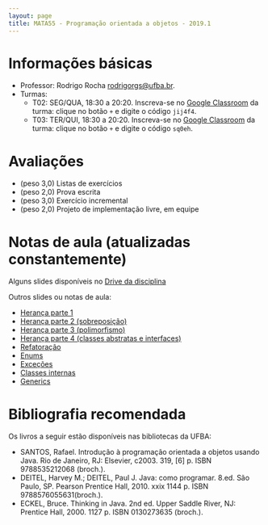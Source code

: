 ```yaml
---
layout: page
title: MATA55 - Programação orientada a objetos - 2019.1
---
```


# Informações básicas

- Professor: Rodrigo Rocha <rodrigorgs@ufba.br>. 
- Turmas:
    - T02: SEG/QUA, 18:30 a 20:20. Inscreva-se no [Google Classroom](https://classroom.google.com/) da turma: clique no botão `+` e digite o código `jij4f4`.
    - T03: TER/QUI, 18:30 a 20:20. Inscreva-se no [Google Classroom](https://classroom.google.com/) da turma: clique no botão `+` e digite o código `sq0eh`.

# Avaliações

- (peso 3,0) Listas de exercícios
- (peso 2,0) Prova escrita
- (peso 3,0) Exercício incremental <!-- biblioteca -->
- (peso 2,0) Projeto de implementação livre, em equipe

<!--
Critérios de correção: Sonar (ponto extra)
-->

# Notas de aula (atualizadas constantemente)

Alguns slides disponíveis no [Drive da disciplina](https://drive.google.com/open?id=1JxHnqlfg74vCFhJf1LfS3d4w70Ev8qBN)

Outros slides ou notas de aula:

- [Herança parte 1](aula-heranca-parte1)
- [Herança parte 2 (sobreposição)](aula-heranca-parte2)
- [Herança parte 3 (polimorfismo)](aula-heranca-parte3)
- [Herança parte 4 (classes abstratas e interfaces)](aula-heranca-parte4)
- [Refatoração](aula-refactoring)
- [Enums](aula-enums)
- [Exceções](aula-excecoes)
- [Classes internas](aula-classes-internas)
- [Generics](aula-generics)

# Bibliografia recomendada

Os livros a seguir estão disponíveis nas bibliotecas da UFBA:

- SANTOS, Rafael. Introdução à programação orientada a objetos usando Java. Rio de Janeiro, RJ: Elsevier, c2003. 319, [6] p. ISBN 9788535212068 (broch.).
- DEITEL, Harvey M.; DEITEL, Paul J. Java: como programar. 8.ed. São Paulo, SP. Pearson Prentice Hall, 2010. xxix 1144 p. ISBN 9788576055631(broch.).
- ECKEL, Bruce. Thinking in Java. 2nd ed. Upper Saddle River, NJ: Prentice Hall, 2000. 1127 p. ISBN 0130273635 (broch.).
